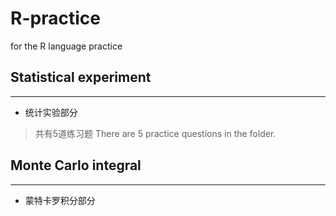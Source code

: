 # R-practice

for the R language practice

##  Statistical experiment  ##
------------------------------
* 统计实验部分
>共有5道练习题
>There are 5 practice questions in the folder.

##  Monte Carlo integral  ##
----------------------------
* 蒙特卡罗积分部分
>
>
